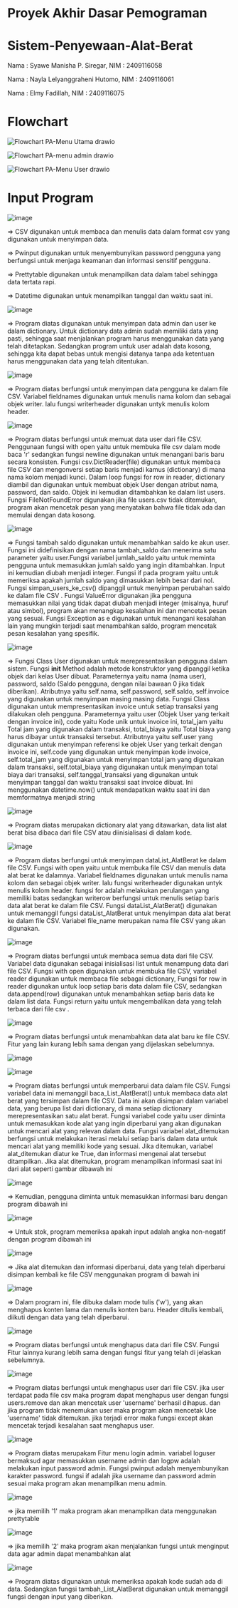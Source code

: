 # Proyek Akhir Dasar Pemograman
# Sistem-Penyewaan-Alat-Berat
Nama : Syawe Manisha P. Siregar,    NIM : 2409116058

Nama : Nayla Lelyanggraheni Hutomo,    NIM : 2409116061

Nama : Elmy Fadillah,    NIM : 2409116075

# Flowchart
![Flowchart PA-Menu Utama drawio](https://github.com/user-attachments/assets/53728b90-450f-4911-9802-ceb42fb77a18)


![Flowchart PA-menu admin drawio](https://github.com/user-attachments/assets/72f62767-4f0e-44ca-b05f-427fbb318653)

![Flowchart PA-Menu User drawio](https://github.com/user-attachments/assets/40937d2f-96f6-4688-9446-d149271a86aa)



# Input Program
![image](https://github.com/user-attachments/assets/ac2a333b-6147-436b-9169-d304a6449ddb)

=> CSV digunakan untuk membaca dan menulis data dalam format csv yang digunakan untuk menyimpan data.

=> Pwinput digunakan untuk menyembunyikan password pengguna yang berfungsi untuk menjaga keamanan dan informasi sensitif pengguna.

=> Prettytable digunakan untuk menampilkan data dalam tabel sehingga data tertata rapi.

=> Datetime digunakan untuk menampilkan tanggal dan waktu saat ini.

![image](https://github.com/user-attachments/assets/0bc6b82b-81fd-4454-b981-57288e5028c7)

=> Program diatas digunakan untuk menyimpan data admin dan user ke dalam dictionary. Untuk dictionary data admin sudah memiliki data yang pasti, sehingga saat menjalankan program harus menggunakan data yang telah ditetapkan. Sedangkan program untuk user adalah data kosong, sehingga kita dapat bebas untuk mengisi datanya tanpa ada ketentuan harus menggunakan data yang telah ditentukan.

![image](https://github.com/user-attachments/assets/cfe62e97-795d-403a-a015-6fe703b317cb)

=> Program diatas berfungsi untuk menyimpan data pengguna ke dalam file CSV. Variabel fieldnames digunakan untuk menulis nama kolom dan sebagai objek writer. lalu fungsi writerheader digunakan untyk menulis kolom header.

![image](https://github.com/user-attachments/assets/ec444381-8786-4300-8ebc-d858a837c2a3)

=> Program diatas berfungsi untuk memuat data user dari file CSV. Penggunaan fungsi with open yaitu untuk membuka file csv dalam mode baca 'r'  sedangkan fungsi newline digunakan untuk menangani baris baru secara konsisten. Fungsi csv.DictReader(file) digunakan untuk membaca file CSV dan mengonversi setiap baris menjadi kamus (dictionary) di mana nama kolom menjadi kunci. Dalam loop fungsi for row in reader, dictionary diambil dan digunakan untuk membuat objek User  dengan atribut nama, password, dan saldo. Objek ini kemudian ditambahkan ke dalam list users. Fungsi FileNotFoundError digunakan jika file users.csv tidak ditemukan, program akan mencetak pesan yang menyatakan bahwa file tidak ada dan memulai dengan data kosong.

![image](https://github.com/user-attachments/assets/5ad87c67-263b-497f-a006-2d3bda87eb61)

=> Fungsi tambah saldo digunakan untuk menambahkan saldo ke akun user. Fungsi ini didefinisikan dengan nama tambah_saldo dan menerima satu parameter yaitu user.Fungsi variabel jumlah_saldo yaitu untuk meminta pengguna untuk memasukkan jumlah saldo yang ingin ditambahkan. Input ini kemudian diubah menjadi integer. Fungsi if pada program yaitu untuk memeriksa apakah jumlah saldo yang dimasukkan lebih besar dari nol. Fungsi simpan_users_ke_csv() dipanggil untuk menyimpan perubahan saldo ke dalam file CSV . Fungsi ValueError digunakan jika pengguna memasukkan nilai yang tidak dapat diubah menjadi integer (misalnya, huruf atau simbol), program akan menangkap kesalahan ini dan mencetak pesan yang sesuai. Fungsi Exception as e digunakan untuk menangani kesalahan lain yang mungkin terjadi saat menambahkan saldo, program mencetak pesan kesalahan yang spesifik.

![image](https://github.com/user-attachments/assets/bbaa6030-7c42-4abe-af13-b9b9034657d6)

=> Fungsi Class User digunakan untuk merepresentasikan pengguna dalam sistem. Fungsi __init__ Method adalah metode konstruktor yang dipanggil ketika objek dari kelas User dibuat. Parameternya yaitu nama (nama user), password, saldo (Saldo pengguna, dengan nilai bawaan 0 jika tidak diberikan). Atributnya yaitu self.nama, self.password, self.saldo, self.invoice yang digunakan untuk menyimpan masing masing data. Fungsi Class digunakan untuk mempresentasikan invoice untuk setiap transaksi yang dilakukan oleh pengguna. Parameternya yaitu user (Objek User  yang terkait dengan invoice ini), code yaitu Kode unik untuk invoice ini, total_jam yaitu Total jam yang digunakan dalam transaksi, total_biaya yaitu Total biaya yang harus dibayar untuk transaksi tersebut. Atributnya yaitu self.user yang digunakan untuk menyimpan referensi ke objek User  yang terkait dengan invoice ini, self.code yang digunakan untuk menyimpan kode invoice, self.total_jam yang digunakan untuk menyimpan total jam yang digunakan dalam transaksi, self.total_biaya yang digunakan untuk menyimpan total biaya dari transaksi, self.tanggal_transaksi yang digunakan untuk menyimpan tanggal dan waktu transaksi saat invoice dibuat. Ini menggunakan datetime.now() untuk mendapatkan waktu saat ini dan memformatnya menjadi string

![image](https://github.com/user-attachments/assets/d752106b-1a03-4488-8b96-f5558faff8e1)

=> Program diatas merupakan dictionary alat yang ditawarkan, data list alat berat bisa dibaca dari file CSV atau diinisialisasi di dalam kode.

![image](https://github.com/user-attachments/assets/41ab63b7-6f1a-49bb-ace0-64454ee51644)

=> Program diatas berfungsi untuk menyimpan dataList_AlatBerat ke dalam file CSV. Fungsi with open yaitu untuk membuka file CSV dan menulis data alat berat ke dalamnya. Variabel fieldnames digunakan untuk menulis nama kolom dan sebagai objek writer. lalu fungsi writerheader digunakan untyk menulis kolom header. fungsi for adalah melakukan perulangan yang memiliki batas sedangkan writerow berfungsi untuk menulis setiap baris data alat berat ke dalam file CSV. Fungsi dataList_AlatBerat() digunakan untuk memanggil fungsi dataList_AlatBerat untuk menyimpan data alat berat ke dalam file CSV.
Variabel file_name merupakan nama file CSV yang akan digunakan.

![image](https://github.com/user-attachments/assets/d2f3a783-8b8f-4b42-8dcd-c575bc084318)

=> Program diatas berfungsi untuk membaca semua data dari file CSV. Variabel data digunakan sebagai inisialisasi list untuk menampung data dari file CSV. Fungsi with open digunakan untuk membuka file CSV, variabel reader digunakan untuk membaca file sebagai dictionary, Fungsi for row in reader digunakan untuk loop setiap baris data dalam file CSV, sedangkan data.append(row) digunakan untuk menambahkan setiap baris data ke dalam list data. Fungsi return yaitu untuk mengembalikan data yang telah terbaca dari file csv .

![image](https://github.com/user-attachments/assets/58066e1f-7f8c-42c8-9ac6-6ef7ef86fda6)

=> Program diatas berfungsi untuk menambahkan data alat baru ke file CSV. Fitur yang lain kurang lebih sama dengan yang dijelaskan sebelumnya.

![image](https://github.com/user-attachments/assets/bfb1a5c1-3ec3-4252-839d-e54dbf33a7b2)

![image](https://github.com/user-attachments/assets/680fb62c-4eb8-4a79-be66-f2a4f4b0b157)

=> Program diatas berfungsi untuk memperbarui data dalam file CSV. Fungsi variabel data ini memanggil baca_List_AlatBerat() untuk membaca data alat berat yang tersimpan dalam file CSV. Data ini akan disimpan dalam variabel data, yang berupa list dari dictionary, di mana setiap dictionary merepresentasikan satu alat berat. Fungsi variabel code yaitu user diminta untuk memasukkan kode alat yang ingin diperbarui yang akan digunakan untuk mencari alat yang relevan dalam data. Fungsi variabel alat_ditemukan berfungsi untuk melakukan iterasi melalui setiap baris dalam data untuk mencari alat yang memiliki kode yang sesuai. Jika ditemukan, variabel alat_ditemukan diatur ke True, dan informasi mengenai alat tersebut ditampilkan. Jika alat ditemukan, program menampilkan informasi saat ini dari alat seperti gambar dibawah ini

![image](https://github.com/user-attachments/assets/bf33b9c2-1897-469d-8175-85b476b7d5ac)

=> Kemudian, pengguna diminta untuk memasukkan informasi baru dengan program dibawah ini

![image](https://github.com/user-attachments/assets/a9fcfc44-f3b4-4879-8aa9-054082d83463)

=> Untuk stok, program memeriksa apakah input adalah angka non-negatif dengan program dibawah ini

![image](https://github.com/user-attachments/assets/8bb93e4b-2059-4c86-ba1f-b79513918b75)

=> Jika alat ditemukan dan informasi diperbarui, data yang telah diperbarui disimpan kembali ke file CSV menggunakan program di bawah ini

![image](https://github.com/user-attachments/assets/9839db54-5427-434d-93be-f3f1a3bf990d)

=> Dalam program ini, file dibuka dalam mode tulis ('w'), yang akan menghapus konten lama dan menulis konten baru. Header ditulis kembali, diikuti dengan data yang telah diperbarui.

![image](https://github.com/user-attachments/assets/ca0607a4-17b0-42ac-aa23-4f624693c311)

=> Program diatas berfungsi untuk menghapus data dari file CSV. Fungsi Fitur lainnya kurang lebih sama dengan fungsi fitur yang telah di jelaskan sebelumnya.

![image](https://github.com/user-attachments/assets/fb7e5277-e9fa-4249-a07d-2f2b6bb7db44)

=> Program diatas berfungsi untuk menghapus user dari file CSV. jika user terdapat pada file csv maka program dapat menghapus user dengan fungsi users.remove dan akan mencetak user 'username' berhasil dihapus. dan jika program tidak menemukan user maka program akan mencetak Use 'username' tidak ditemukan. jika terjadi error maka fungsi except akan mencetak terjadi kesalahan saat menghapus user.

![image](https://github.com/user-attachments/assets/94d57072-6b77-40ce-b961-ff277eeaf3fe)

=> Program diatas merupakam Fitur menu login admin. variabel loguser bermaksud agar memasukkan username admin dan logpw adalah melakukan input password admin. Fungsi pwinput adalah menyembunyikan karakter password. fungsi if adalah jika username dan password admin sesuai maka program akan menampilkan menu admin.

![image](https://github.com/user-attachments/assets/0fd669a1-9b8f-4c7c-83f8-628979ef02d3)

=> jika memilih '1' maka program akan menampilkan data menggunakan prettytable

![image](https://github.com/user-attachments/assets/c14ccba4-daaf-4e32-a444-9fdd8cb9fbe9)

=> jika memilih '2' maka program akan menjalankan fungsi untuk menginput data agar admin dapat menambahkan alat

![image](https://github.com/user-attachments/assets/029571df-80f9-4869-b0cf-8e63ee0a05c2)

=> Program diatas digunakan untuk memeriksa apakah kode sudah ada di data. Sedangkan fungsi tambah_List_AlatBerat digunakan untuk memanggil fungsi dengan input yang diberikan.











